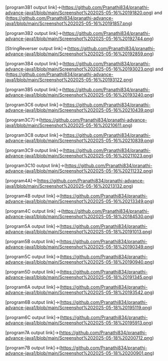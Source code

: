 








[program3B1 output link]->(https://github.com/Pranathi834/pranathi-advance-java1/blob/main/Screenshot%202025-05-16%20191820.png) and (https://github.com/Pranathi834/pranathi-advance-java1/blob/main/Screenshot%202025-05-16%20191857.png)

[program3B2 output link]->(https://github.com/Pranathi834/pranathi-advance-java1/blob/main/Screenshot%202025-05-16%20192744.png)

[StringReverser output link]->(https://github.com/Pranathi834/pranathi-advance-java1/blob/main/Screenshot%202025-05-16%20192859.png)

[program3B4 output link]->(https://github.com/Pranathi834/pranathi-advance-java1/blob/main/Screenshot%202025-05-16%20193023.png) and (https://github.com/Pranathi834/pranathi-advance-java1/blob/main/Screenshot%202025-05-16%20193122.png)

[program3B5 output link]->(https://github.com/Pranathi834/pranathi-advance-java1/blob/main/Screenshot%202025-05-16%20193240.png)

[program3C6 output link]->(https://github.com/Pranathi834/pranathi-advance-java1/blob/main/Screenshot%202025-05-16%20210439.png)

[program3C7]->(https://github.com/Pranathi834/pranathi-advance-java1/blob/main/Screenshot%202025-05-16%20210611.png)

[program3C8 output link]->(https://github.com/Pranathi834/pranathi-advance-java1/blob/main/Screenshot%202025-05-16%20210839.png)

[program3C9 output link]->(https://github.com/Pranathi834/pranathi-advance-java1/blob/main/Screenshot%202025-05-16%20211023.png)

[program3C10 output link]->(https://github.com/Pranathi834/pranathi-advance-java1/blob/main/Screenshot%202025-05-16%20211232.png)

[program4A]->(https://github.com/Pranathi834/pranathi-advance-java1/blob/main/Screenshot%202025-05-16%20213132.png)

[program4B output link]->(https://github.com/Pranathi834/pranathi-advance-java1/blob/main/Screenshot%202025-05-16%20213349.png)

[program4C output link] ->(https://github.com/Pranathi834/pranathi-advance-java1/blob/main/Screenshot%202025-05-18%20184530.png)

[program5A output link]->(https://github.com/Pranathi834/pranathi-advance-java1/blob/main/Screenshot%202025-05-18%20191013.png)

[program5B output link]->(https://github.com/Pranathi834/pranathi-advance-java1/blob/main/Screenshot%202025-05-18%20190349.png)

[program5C output link]->(https://github.com/Pranathi834/pranathi-advance-java1/blob/main/Screenshot%202025-05-18%20190940.png)

[program5D output link]->(https://github.com/Pranathi834/pranathi-advance-java1/blob/main/Screenshot%202025-05-18%20191345.png)

[program6A output link]->(https://github.com/Pranathi834/pranathi-advance-java1/blob/main/Screenshot%202025-05-18%20193542.png)

[program6B output link]->(https://github.com/Pranathi834/pranathi-advance-java1/blob/main/Screenshot%202025-05-18%20195119.png)

[program6C output link]->(https://github.com/Pranathi834/pranathi-advance-java1/blob/main/Screenshot%202025-05-18%20195913.png)

[program7A output link]->(https://github.com/Pranathi834/pranathi-advance-java1/blob/main/Screenshot%202025-05-18%20200712.png)

[program7B output link]->(https://github.com/Pranathi834/pranathi-advance-java1/blob/main/Screenshot%202025-05-18%20200901.png)













